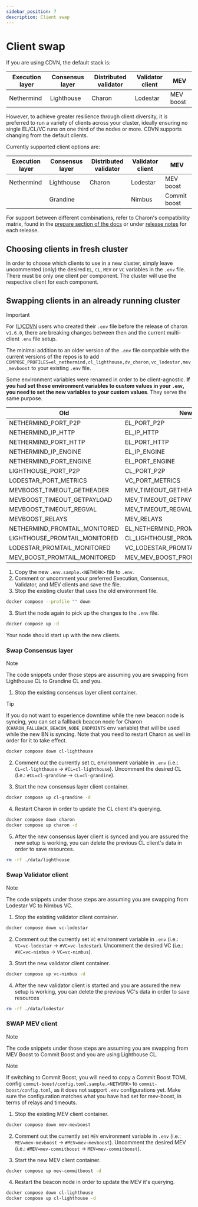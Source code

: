 ```yaml
---
sidebar_position: 7
description: Client swap
---
```


# Client swap

If you are using CDVN, the default stack is:

| Execution layer | Consensus layer | Distributed validator | Validator client | MEV       |
| --------------- | --------------- | --------------------- | ---------------- | --------- |
| Nethermind            | Lighthouse      | Charon                | Lodestar         | MEV boost |

However, to achieve greater resilience through client diversity, it is preferred to run a variety of clients across your cluster, ideally ensuring no single EL/CL/VC runs on one third of the nodes or more. CDVN supports changing from the default clients. 

Currently supported client options are:

| Execution layer | Consensus layer | Distributed validator | Validator client | MEV          |
| --------------- | --------------- | --------------------- | ---------------- | ------------ |
| Nethermind      | Lighthouse      | Charon                | Lodestar         | MEV boost    |
|                 | Grandine        |                       | Nimbus           | Commit boost |

For support between different combinations, refer to Charon's compatibility matrix, found in the [prepare section of the docs](../../run-a-dv/prepare/how_where_dvs.md) or under [release notes](https://github.com/ObolNetwork/charon/releases/) for each release.

## Choosing clients in fresh cluster

In order to choose which clients to use in a new cluster, simply leave uncommented (only) the desired `EL`, `CL`, `MEV` or `VC` variables in the `.env` file. There must be only one client per component. The cluster will use the respective client for each component.

## Swapping clients in an already running cluster

> [!IMPORTANT]
> For ([L](https://github.com/obolNetwork/lido-charon-distributed-validator-node))[CDVN](https://github.com/obolNetwork/charon-distributed-validator-node) users who created their `.env` file before the release of charon `v1.6.0`, there are breaking changes between then and the current multi-client `.env` file setup.
>
> The minimal addition to an older version of the `.env` file compatible with the current versions of the repos is to add `COMPOSE_PROFILES=el_nethermind,cl_lighthouse,dv_charon,vc_lodestar,mev_mevboost` to your existing `.env` file.
>
> Some environment variables were renamed in order to be client-agnostic. **If you had set these environment variables to custom values in your `.env`, you need to set the new variables to your custom values**. They serve the same purpose.
>
> | Old                           | New                              |
> |-------------------------------|--------------------------------- |
> | NETHERMIND_PORT_P2P           | EL_PORT_P2P                      |
> | NETHERMIND_IP_HTTP            | EL_IP_HTTP                       |
> | NETHERMIND_PORT_HTTP          | EL_PORT_HTTP                     |
> | NETHERMIND_IP_ENGINE          | EL_IP_ENGINE                     |
> | NETHERMIND_PORT_ENGINE        | EL_PORT_ENGINE                   |
> | LIGHTHOUSE_PORT_P2P           | CL_PORT_P2P                      |
> | LODESTAR_PORT_METRICS         | VC_PORT_METRICS                  |
> | MEVBOOST_TIMEOUT_GETHEADER    | MEV_TIMEOUT_GETHEADER            |
> | MEVBOOST_TIMEOUT_GETPAYLOAD   | MEV_TIMEOUT_GETPAYLOAD           |
> | MEVBOOST_TIMEOUT_REGVAL       | MEV_TIMEOUT_REGVAL               |
> | MEVBOOST_RELAYS               | MEV_RELAYS                       |
> | NETHERMIND_PROMTAIL_MONITORED | EL_NETHERMIND_PROMTAIL_MONITORED |
> | LIGHTHOUSE_PROMTAIL_MONITORED | CL_LIGHTHOUSE_PROMTAIL_MONITORED |
> | LODESTAR_PROMTAIL_MONITORED   | VC_LODESTAR_PROMTAIL_MONITORED   |
> | MEV_BOOST_PROMTAIL_MONITORED  | MEV_MEV_BOOST_PROMTAIL_MONITORED |

1. Copy the new `.env.sample.<NETWORK>` file to `.env`.
2. Comment or uncomment your preferred Execution, Consensus, Validator, and MEV clients and save the file. 
3. Stop the existing cluster that uses the old environment file.

```sh
docker compose --profile "" down
```

3. Start the node again to pick up the changes to the `.env` file.

```sh
docker compose up -d
```

Your node should start up with the new clients.

### Swap Consensus layer

> [!NOTE]
> The code snippets under those steps are assuming you are swapping from Lighthouse CL to Grandine CL and you.

1. Stop the existing consensus layer client container.

> [!TIP]
> If you do not want to experience downtime while the new beacon node is syncing, you can set a fallback beacon node for Charon (`CHARON_FALLBACK_BEACON_NODE_ENDPOINTS` env variable) that will be used while the new BN is syncing.
> Note that you need to restart Charon as well in order for it to take effect.

```sh
docker compose down cl-lighthouse
```

2. Comment out the currently set `CL` environment variable in `.env` (i.e.: `CL=cl-lighthouse` -> `#CL=cl-lighthouse`). Uncomment the desired CL (i.e.: `#CL=cl-grandine` -> `CL=cl-grandine`).

3. Start the new consensus layer client container.

```sh
docker compose up cl-grandine -d
```

4. Restart Charon in order to update the CL client it's querying.

```sh
docker compose down charon
docker compose up charon -d
```

5. After the new consensus layer client is synced and you are assured the new setup is working, you can delete the previous CL client's data in order to save resources.

```sh
rm -rf ./data/lighthouse
```

### Swap Validator client

> [!NOTE]
> The code snippets under those steps are assuming you are swapping from Lodestar VC to Nimbus VC.

1. Stop the existing validator client container.

```sh
docker compose down vc-lodestar
```

2. Comment out the currently set `VC` environment variable in `.env` (i.e.: `VC=vc-lodestar` -> `#VC=vc-lodestar`). Uncomment the desired VC (i.e.: `#VC=vc-nimbus` -> `VC=vc-nimbus`).

3. Start the new validator client container.

```sh
docker compose up vc-nimbus -d
```

4. After the new validator client is started and you are assured the new setup is working, you can delete the previous VC's data in order to save resources

```sh
rm -rf ./data/lodestar
```

### SWAP MEV client

> [!NOTE]
> The code snippets under those steps are assuming you are swapping from MEV Boost to Commit Boost and you are using Lighthouse CL.

> [!NOTE]
> If switching to Commit Boost, you will need to copy a Commit Boost TOML config `commit-boost/config.toml.sample.<NETWORK>` to `commit-boost/config.toml`, as it does not support `.env` configurations yet. Make sure the configuration matches what you have had set for mev-boost, in terms of relays and timeouts.

1. Stop the existing MEV client container.

```sh
docker compose down mev-mevboost
```

2. Comment out the currently set `MEV` environment variable in `.env` (i.e.: `MEV=mev-mevboost` -> `#MEV=mev-mevboost`). Uncomment the desired MEV (i.e.: `#MEV=mev-commitboost` -> `MEV=mev-commitboost`).

3. Start the new MEV client container.

```sh
docker compose up mev-commitboost -d
```

4. Restart the beacon node in order to update the MEV it's querying.

```sh
docker compose down cl-lighthouse
docker compose up cl-lighthouse -d
```
